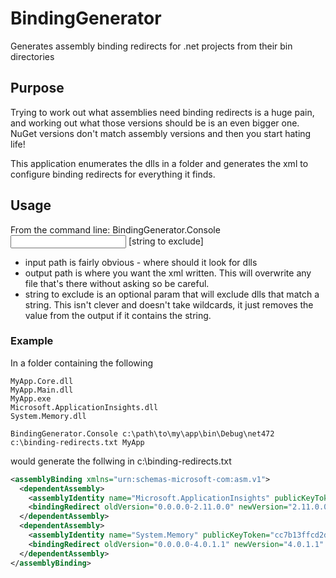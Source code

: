# BindingGenerator
Generates assembly binding redirects for .net projects from their bin directories

## Purpose
Trying to work out what assemblies need binding redirects is a huge pain, and working out what those versions should be is an even bigger one. 
NuGet versions don't match assembly versions and then you start hating life!

This application enumerates the dlls in a folder and generates the xml to configure binding redirects for everything it finds.

## Usage
From the command line:
BindingGenerator.Console <input path> <output filename> [string to exclude]

- input path is fairly obvious - where should it look for dlls
- output path is where you want the xml written. This will overwrite any file that's there without asking so be careful.
- string to exclude is an optional param that will exclude dlls that match a string. This isn't clever and doesn't take wildcards, it just removes the value from the output if it contains the string.

### Example
In a folder containing the following
```
MyApp.Core.dll
MyApp.Main.dll
MyApp.exe
Microsoft.ApplicationInsights.dll
System.Memory.dll
```
```BindingGenerator.Console c:\path\to\my\app\bin\Debug\net472 c:\binding-redirects.txt MyApp```

would generate the follwing in c:\binding-redirects.txt

```xml
<assemblyBinding xmlns="urn:schemas-microsoft-com:asm.v1">
  <dependentAssembly>
    <assemblyIdentity name="Microsoft.ApplicationInsights" publicKeyToken="31bf3856ad364e35" culture="neutral" />
    <bindingRedirect oldVersion="0.0.0.0-2.11.0.0" newVersion="2.11.0.0" />
  </dependentAssembly>
  <dependentAssembly>
    <assemblyIdentity name="System.Memory" publicKeyToken="cc7b13ffcd2ddd51" culture="neutral" />
    <bindingRedirect oldVersion="0.0.0.0-4.0.1.1" newVersion="4.0.1.1" />
  </dependentAssembly>
</assemblyBinding>
```
